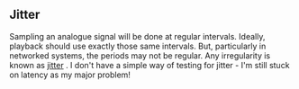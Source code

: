 
##  Jitter 


Sampling an analogue signal will be done at regular intervals.
Ideally, playback should use exactly those same intervals.
But, particularly in networked systems, the periods may not
be regular. Any irregularity is known as [jitter](http://en.wikipedia.org/wiki/Jitter) .
I don't have a simple way of testing for jitter - I'm still stuck
on latency as my major problem!
